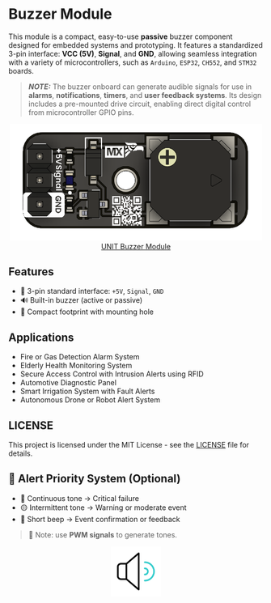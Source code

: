 # Buzzer Module

This module is a compact, easy-to-use **passive** buzzer component designed for embedded systems and prototyping. It features a standardized 3-pin interface: **VCC (5V)**, **Signal**, and **GND**, allowing seamless integration with a variety of microcontrollers, such as `Arduino`, `ESP32`, `CH552`, and `STM32` boards.

> **_NOTE:_** The buzzer onboard can generate audible signals for use in **alarms**, **notifications**, **timers**, and **user feedback systems**. Its design includes a pre-mounted drive circuit, enabling direct digital control from microcontroller GPIO pins.

<div align="center">
    <a href="./buzzer_module.pdf">
        <img src="hardware/resources/buzzer_top.png" width="500px" alt="UNIT Buzzer Module"><br/>
        UNIT Buzzer Module
    </a>
</div>

## Features

- 🧩 3-pin standard interface: `+5V`, `Signal`, `GND`
- 🔊 Built-in buzzer (active or passive)
- 📏 Compact footprint with mounting hole


## Applications

- Fire or Gas Detection Alarm System
- Elderly Health Monitoring System
- Secure Access Control with Intrusion Alerts using RFID
- Automotive Diagnostic Panel
- Smart Irrigation System with Fault Alerts
- Autonomous Drone or Robot Alert System

## LICENSE 
This project is licensed under the MIT License - see the [LICENSE](LICENSE) file for details.

## 🔄 Alert Priority System (Optional) 
- 🔴 Continuous tone → Critical failure
- 🟡 Intermittent tone → Warning or moderate event
- 🔵 Short beep → Event confirmation or feedback


> 🔧 Note: use **PWM signals** to generate tones.
<div align="center">
    <img src="hardware/resources/sonido.gif" alt="Sound Icon" width="100"/>
</div>


